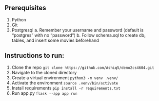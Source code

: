 ## Prerequisites
1. Python
2. Git
3. Postgresql
   a. Remember your username and password (default is “postgres” with no “password”)
   b. Follow schema.sql to create db, tables, and insert some movies beforehand


## Instructions to run:
1. Clone the repo
   `git clone https://github.com/Ashiq5/demo2cs4604.git`
2. Navigate to the cloned directory
3. Create a virtual environment
    `python3 -m venv .venv/`
4. Activate the environment
    `source .venv/bin/activate`
5. Install requirements
    `pip install -r requirements.txt`
6. Run app.py
   `flask --app app run`
